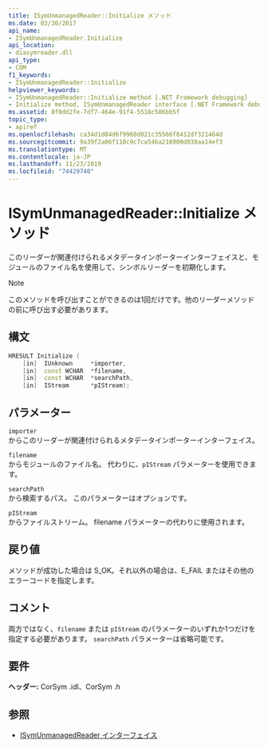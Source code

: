 ```yaml
---
title: ISymUnmanagedReader::Initialize メソッド
ms.date: 03/30/2017
api_name:
- ISymUnmanagedReader.Initialize
api_location:
- diasymreader.dll
api_type:
- COM
f1_keywords:
- ISymUnmanagedReader::Initialize
helpviewer_keywords:
- ISymUnmanagedReader::Initialize method [.NET Framework debugging]
- Initialize method, ISymUnmanagedReader interface [.NET Framework debugging]
ms.assetid: 8f0dd2fe-7df7-464e-91f4-5518c586bb5f
topic_type:
- apiref
ms.openlocfilehash: ca34d1d84d6f9960d021c35566f8412df321464d
ms.sourcegitcommit: 9a39f2a06f110c9c7ca54ba216900d038aa14ef3
ms.translationtype: MT
ms.contentlocale: ja-JP
ms.lasthandoff: 11/23/2019
ms.locfileid: "74429740"
---
```

# <a name="isymunmanagedreaderinitialize-method"></a>ISymUnmanagedReader::Initialize メソッド
このリーダーが関連付けられるメタデータインポーターインターフェイスと、モジュールのファイル名を使用して、シンボルリーダーを初期化します。  
  
> [!NOTE]
> このメソッドを呼び出すことができるのは1回だけです。他のリーダーメソッドの前に呼び出す必要があります。  
  
## <a name="syntax"></a>構文  
  
```cpp  
HRESULT Initialize (  
    [in]  IUnknown     *importer,  
    [in]  const WCHAR  *filename,  
    [in]  const WCHAR  *searchPath,  
    [in]  IStream      *pIStream);  
```  
  
## <a name="parameters"></a>パラメーター  
 `importer`  
 からこのリーダーが関連付けられるメタデータインポーターインターフェイス。  
  
 `filename`  
 からモジュールのファイル名。 代わりに、`pIStream` パラメーターを使用できます。  
  
 `searchPath`  
 から検索するパス。 このパラメーターはオプションです。  
  
 `pIStream`  
 からファイルストリーム。 filename パラメーターの代わりに使用されます。  
  
## <a name="return-value"></a>戻り値  
 メソッドが成功した場合は S_OK。それ以外の場合は、E_FAIL またはその他のエラーコードを指定します。  
  
## <a name="remarks"></a>コメント  
 両方ではなく、`filename` または `pIStream` のパラメーターのいずれか1つだけを指定する必要があります。 `searchPath` パラメーターは省略可能です。  
  
## <a name="requirements"></a>要件  
 **ヘッダー:** CorSym .idl、CorSym .h  
  
## <a name="see-also"></a>参照

- [ISymUnmanagedReader インターフェイス](../../../../docs/framework/unmanaged-api/diagnostics/isymunmanagedreader-interface.md)
